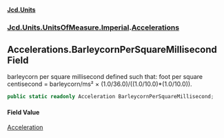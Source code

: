 #### [Jcd.Units](index.md 'index')
### [Jcd.Units.UnitsOfMeasure.Imperial](Jcd.Units.UnitsOfMeasure.Imperial.md 'Jcd.Units.UnitsOfMeasure.Imperial').[Accelerations](Accelerations.md 'Jcd.Units.UnitsOfMeasure.Imperial.Accelerations')

## Accelerations.BarleycornPerSquareMillisecond Field

barleycorn per square millisecond defined such that: foot per square centisecond = barleycorn/ms² × (1.0/36.0)/((1.0/10.0)*(1.0/10.0)).

```csharp
public static readonly Acceleration BarleycornPerSquareMillisecond;
```

#### Field Value
[Acceleration](Acceleration.md 'Jcd.Units.UnitTypes.Acceleration')